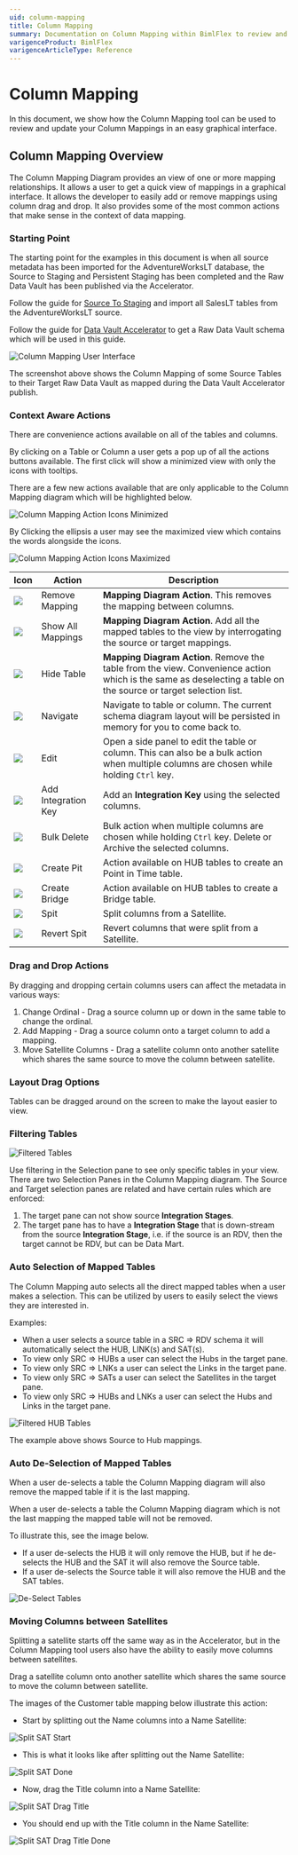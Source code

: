 ```yaml
---
uid: column-mapping
title: Column Mapping
summary: Documentation on Column Mapping within BimlFlex to review and update graphical interface, with starting point, context aware actions, action buttons, and settings
varigenceProduct: BimlFlex
varigenceArticleType: Reference
---
```

# Column Mapping

In this document, we show how the Column Mapping tool can be used to review and update your Column Mappings in an easy graphical interface.

## Column Mapping Overview

The Column Mapping Diagram provides an view of one or more mapping relationships. It allows a user to get a quick view of mappings in a graphical interface. It allows the developer to easily add or remove mappings using column drag and drop. It also provides some of the most common actions that make sense in the context of data mapping.

### Starting Point

The starting point for the examples in this document is when all source metadata has been imported for the AdventureWorksLT database, the Source to Staging and Persistent Staging has been completed and the Raw Data Vault has been published via the Accelerator.

[//]: # (TODO: Link to UPDATED Source To Staging document)

Follow the guide for [Source To Staging](../concepts/source-to-staging-templates.md) and import all SalesLT tables from the AdventureWorksLT source.

Follow the guide for [Data Vault Accelerator](accelerator.md) to get a Raw Data Vault schema which will be used in this guide.

![Column Mapping User Interface](images/bimlflex-app-column-mapping-full-ui.png "Column Mapping User Interface")

The screenshot above shows the Column Mapping of some Source Tables to  their Target Raw Data Vault as mapped during the Data Vault Accelerator publish.

### Context Aware Actions

There are convenience actions available on all of the tables and columns.

By clicking on a Table or Column a user gets a pop up of all the actions buttons available. The first click will show a minimized view with only the icons with tooltips.

There are a few new actions available that are only applicable to the Column Mapping diagram which will be highlighted below.

![Column Mapping Action Icons Minimized](images/bimlflex-app-column-mapping-actions-minimized.png "Column Mapping Action Icons Maximized")

By Clicking the ellipsis a user may see the maximized view which contains the words alongside the icons.

![Column Mapping Action Icons Maximized](images/bimlflex-app-column-mapping-actions-maximized.png "Column Mapping Action Icons Maximized")

| Icon | Action | Description |
|--- |--- |--- |
| <div class="icon-col m-5"><img src="images/svg-icons/remove-reference.svg"/></div> | <span class="nowrap-col m-5">Remove Mapping</span> | **Mapping Diagram Action**. This removes the mapping between columns. |
| <div class="icon-col m-5"><img src="images/svg-icons/show-related.svg"/></div> | <span class="nowrap-col m-5">Show All Mappings</span> | **Mapping Diagram Action**. Add all the mapped tables to the view by interrogating the source or target mappings. |
| <div class="icon-col m-5"><img src="images/svg-icons/filter-clear.svg"/></div> | <span class="nowrap-col m-5">Hide Table</span> | **Mapping Diagram Action**. Remove the table from the view. Convenience action which is the same as deselecting a table on the source or target selection list.  |
| <div class="icon-col m-5"><img src="images/svg-icons/navigate.svg"/></div> | <span class="nowrap-col m-5">Navigate</span> | Navigate to table or column. The current schema diagram layout will be persisted in memory for you to come back to. |
| <div class="icon-col m-5"><img src="images/svg-icons/edit.svg"/></div> | <span class="nowrap-col m-5">Edit</span> | Open a side panel to edit the table or column. This can also be a bulk action when multiple columns are chosen while holding `Ctrl` key.|
| <div class="icon-col m-5"><img src="images/svg-icons/composite-key.svg"/></div> | <span class="nowrap-col m-5">Add Integration Key</span> | Add an **Integration Key** using the selected columns. |
| <div class="icon-col m-5"><img src="images/svg-icons/exclude.svg"/></div> | <span class="nowrap-col m-5">Bulk Delete</span> | Bulk action when multiple columns are chosen while holding `Ctrl` key. Delete or Archive the selected columns. |
| <div class="icon-col m-5"><img src="images/svg-icons/create-pit.svg"/></div> | <span class="nowrap-col m-5">Create Pit</span> | Action available on HUB tables to create an Point in Time table. |
| <div class="icon-col m-5"><img src="images/svg-icons/create-bridge.svg"/></div> | <span class="nowrap-col m-5">Create Bridge</span> | Action available on HUB tables to create a Bridge table. |
| <div class="icon-col m-5"><img src="images/svg-icons/split-columns.svg"/></div> | <span class="nowrap-col m-5">Spit</span> | Split columns from a Satellite. |
| <div class="icon-col m-5"><img src="images/svg-icons/revert-split-columns.svg"/></div> | <span class="nowrap-col m-5">Revert Spit</span> | Revert columns that were split from a Satellite. |

### Drag and Drop Actions

By dragging and dropping certain columns users can affect the metadata in various ways:

1. Change Ordinal - Drag a source column up or down in the same table to change the ordinal.
1. Add Mapping - Drag a source column onto a target column to add a mapping.
1. Move Satellite Columns - Drag a satellite column onto another satellite which shares the same source to move the column between satellite.

### Layout Drag Options

Tables can be dragged around on the screen to make the layout easier to view.

### Filtering Tables

![Filtered Tables](images/bimlflex-app-column-mapping-selection-panes.png "Filtered Tables")

Use filtering in the Selection pane to see only specific tables in your view. There are two Selection Panes in the Column Mapping diagram. The Source and Target selection panes are related and have certain rules which are enforced:

1. The target pane can not show source **Integration Stages**.
1. The target pane has to have a **Integration Stage** that is down-stream from the source **Integration Stage**, i.e. if the source is an RDV, then the target cannot be RDV, but can be Data Mart.

### Auto Selection of Mapped Tables

The Column Mapping auto selects all the direct mapped tables when a user makes a selection. This can be utilized by users to easily select the views they are interested in.

Examples:

* When a user selects a source table in a SRC => RDV schema it will automatically select the HUB, LINK(s) and SAT(s).
* To view only SRC => HUBs a user can select the Hubs in the target pane.
* To view only SRC => LNKs a user can select the Links in the target pane.
* To view only SRC => SATs a user can select the Satellites in the target pane.
* To view only SRC => HUBs and LNKs a user can select the Hubs and Links in the target pane.

![Filtered HUB Tables](images/bimlflex-app-column-mapping-hubs.png "Filtered HUB Tables")

The example above shows Source to Hub mappings.

### Auto De-Selection of Mapped Tables

When a user de-selects a table the Column Mapping diagram will also remove the mapped table if it is the last mapping.

When a user de-selects a table the Column Mapping diagram which is not the last mapping the mapped table will not be removed.

To illustrate this, see the image below.

* If a user de-selects the HUB it will only remove the HUB, but if he de-selects the HUB and the SAT it will also remove the Source table.
* If a user de-selects the Source table it will also remove the HUB and the SAT tables.

![De-Select Tables](images/bimlflex-app-column-mapping-de-select.png "De-Select Tables")

### Moving Columns between Satellites

Splitting a satellite starts off the same way as in the Accelerator, but in the Column Mapping tool users also have the ability to easily move columns between satellites.

Drag a satellite column onto another satellite which shares the same source to move the column between satellite.

The images of the Customer table mapping below illustrate this action:

* Start by splitting out the Name columns into a Name Satellite:

![Split SAT Start](images/bimlflex-app-column-mapping-split-start.png "Split SAT Start")

* This is what it looks like after splitting out the Name Satellite:

![Split SAT Done](images/bimlflex-app-column-mapping-split-done.png "Split SAT Done")

* Now, drag the Title column into a Name Satellite:

![Split SAT Drag Title](images/bimlflex-app-column-mapping-split-drag-title.png "Split SAT Drag Title")

* You should end up with the Title column in the Name Satellite:

![Split SAT Drag Title Done](images/bimlflex-app-column-mapping-split-drag-title-done.png "Split SAT Drag Title Done")
